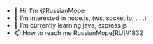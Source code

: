 - 👋 Hi, I’m @RussianMope
- 👀 I’m interested in node.js, (ws, socket.io, . . .)
- 🌱 I’m currently learning java, express js
- 📫 How to reach me RussianMope[RU]#1832

<!---
RussianMope/RussianMope is a ✨ special ✨ repository because its `README.md` (this file) appears on your GitHub profile.
You can click the Preview link to take a look at your changes.
--->
